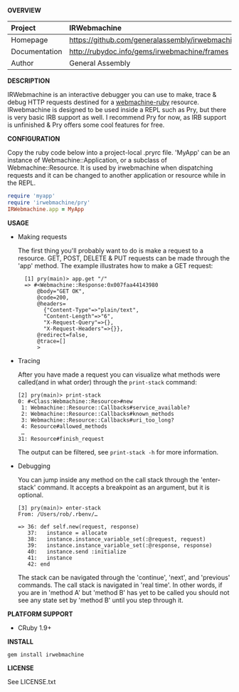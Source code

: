 __OVERVIEW__


| Project         | IRWebmachine   
|:----------------|:--------------------------------------------------
| Homepage        | https://github.com/generalassembly/irwebmachine
| Documentation   | http://rubydoc.info/gems/irwebmachine/frames
| Author          | General Assembly

__DESCRIPTION__

IRWebmachine is an interactive debugger you can use to make, trace & debug
HTTP requests destined for a [webmachine-ruby](https://github.com/seancribbs/webmachine-ruby)
resource. IRwebmachine is designed to be used inside a REPL such as Pry, but 
there is very basic IRB support as well. I recommend Pry for now, as IRB support
is unfinished & Pry offers some cool features for free.

__CONFIGURATION__

Copy the ruby code below into a project-local .pryrc file.
'MyApp' can be an instance of Webmachine::Application, or a subclass of 
Webmachine::Resource. It is used by irwebmachine when dispatching requests and 
it can be changed to another application or resource while in the REPL.


```ruby
require 'myapp'
require 'irwebmachine/pry'
IRWebmachine.app = MyApp
```

__USAGE__

- Making requests

  The first thing you'll probably want to do is make a request to a resource.
  GET, POST, DELETE & PUT requests can be made through the 'app' method.
  The example illustrates how to make a GET request:

        [1] pry(main)> app.get "/"
        => #<Webmachine::Response:0x007faa44143980
            @body="GET OK",
            @code=200,
            @headers=
              {"Content-Type"=>"plain/text",
              "Content-Length"=>"6",
              "X-Request-Query"=>{},
              "X-Request-Headers"=>{}},
            @redirect=false,
            @trace=[]
            >

- Tracing 

  After you have made a request you can visualize what methods were called(and
  in what order) through the `print-stack` command:

      [2] pry(main)> print-stack                                                                                   0: #<Class:Webmachine::Resource>#new
       1: Webmachine::Resource::Callbacks#service_available?
       2: Webmachine::Resource::Callbacks#known_methods
       3: Webmachine::Resource::Callbacks#uri_too_long?
       4: Resource#allowed_methods
       …
      31: Resource#finish_request

  The output can be filtered, see `print-stack -h` for more information.

- Debugging

  You can jump inside any method on the call stack through the 'enter-stack' 
  command. It accepts a breakpoint as an argument, but it is optional.
    
      [3] pry(main)> enter-stack                                                                                                                                             
      From: /Users/rob/.rbenv/…

      => 36: def self.new(request, response)
         37:   instance = allocate
         38:   instance.instance_variable_set(:@request, request)
         39:   instance.instance_variable_set(:@response, response)
         40:   instance.send :initialize
         41:   instance
         42: end

  The stack can be navigated through the 'continue', 'next', and 'previous' 
  commands. The call stack is navigated in 'real time'. In other words, 
  if you are in 'method A' but 'method B' has yet to be called you should 
  not see any state set by 'method B' until you step through it.

__PLATFORM SUPPORT__

  - CRuby 1.9+

__INSTALL__

    gem install irwebmachine

__LICENSE__

See LICENSE.txt

